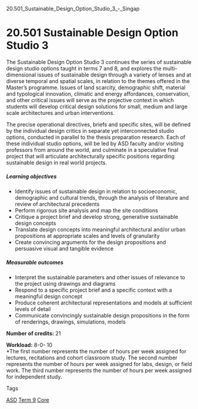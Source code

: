 20.501_Sustainable_Design_Option_Studio_3_-_Singap



20.501 Sustainable Design Option Studio 3
=========================================

The Sustainable Design Option Studio 3 continues the series of sustainable design studio options taught in terms 7 and 8, and explores the multi-dimensional issues of sustainable design through a variety of lenses and at diverse temporal and spatial scales, in relation to the themes offered in the Master’s programme. Issues of land scarcity, demographic shift, material and typological innovation, climatic and energy affordances, conservation, and other critical issues will serve as the projective context in which students will develop critical design solutions for small, medium and large scale architectures and urban interventions.

The precise operational directives, briefs and specific sites, will be defined by the individual design critics in separate yet interconnected studio options, conducted in parallel to the thesis preparation research. Each of these individual studio options, will be led by ASD faculty and/or visiting professors from around the world, and culminate in a speculative final project that will articulate architecturally specific positions regarding sustainable design in real world projects.

##### **Learning objectives**

* Identify issues of sustainable design in relation to socioeconomic, demographic and cultural trends, through the analysis of literature and review of architectural precedents
* Perform rigorous site analysis and map the site conditions
* Critique a project brief and develop strong, generative sustainable design concepts
* Translate design concepts into meaningful architectural and/or urban propositions at appropriate scales and levels of granularity
* Create convincing arguments for the design propositions and persuasive visual and tangible evidence

##### **Measurable outcomes**

* Interpret the sustainable parameters and other issues of relevance to the project using drawings and diagrams
* Respond to a specific project brief and a specific context with a meaningful design concept
* Produce coherent architectural representations and models at sufficient levels of detail
* Communicate convincingly sustainable design propositions in the form of renderings, drawings, simulations, models

**Number of credits:** 21

**Workload:** 8-0- 10  
\*The first number represents the number of hours per week assigned for lectures, recitations and cohort classroom study. The second number represents the number of hours per week assigned for labs, design, or field work. The third number represents the number of hours per week assigned for independent study.

Tags

[ASD](/education/undergraduate/courses/?pillar-cluster=1167)
[Term 9](/education/undergraduate/courses/?course-term=912)
[Core](/education/undergraduate/courses/?course-type=852)

